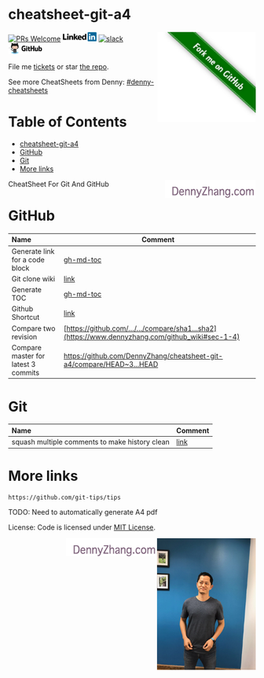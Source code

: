 # cheatsheet-git-a4
<a href="https://github.com/DennyZhang?tab=followers"><img align="right" width="200" height="183" src="https://raw.githubusercontent.com/USDevOps/mywechat-slack-group/master/images/fork_github.png" /></a>

[![PRs Welcome](https://img.shields.io/badge/PRs-welcome-brightgreen.svg)](http://makeapullrequest.com) [![LinkedIn](https://raw.githubusercontent.com/USDevOps/mywechat-slack-group/master/images/linkedin_icon.png)](https://www.linkedin.com/in/dennyzhang001) <a href="https://www.dennyzhang.com/slack" target="_blank" rel="nofollow"><img src="http://slack.dennyzhang.com/badge.svg" alt="slack"/></a> [![Github](https://raw.githubusercontent.com/USDevOps/mywechat-slack-group/master/images/github.png)](https://github.com/DennyZhang)

File me [tickets](https://github.com/DennyZhang/cheatsheet-git-a4/issues) or star [the repo](https://github.com/DennyZhang/cheatsheet-git-a4).

See more CheatSheets from Denny: [#denny-cheatsheets](https://github.com/topics/denny-cheatsheets)

Table of Contents
=================
   * [cheatsheet-git-a4](#cheatsheet-git-a4)
   * [GitHub](#github)
   * [Git](#git)
   * [More links](#more-links)


<a href="https://www.dennyzhang.com"><img align="right" width="185" height="37" src="https://raw.githubusercontent.com/USDevOps/mywechat-slack-group/master/images/dns_small.png"></a>

CheatSheet For Git And GitHub

# GitHub

| Name                                | Comment                                                                                           |
| :----------------------------       | ------------------------------------------------------------------------------------------------- |
| Generate link for a code block      | [gh-md-toc](https://www.dennyzhang.com/github_wiki#sec-1-3)                                       |
| Git clone wiki                      | [link](https://www.dennyzhang.com/github_wiki#sec-1-1)                                            |
| Generate TOC                        | [gh-md-toc](https://www.dennyzhang.com/github_wiki#sec-1-2)                                       |
| Github Shortcut                     | [link](https://help.github.com/articles/using-keyboard-shortcuts/)                                |
| Compare two revision                | [https://github.com/…/…/compare/sha1…sha2](https://www.dennyzhang.com/github_wiki#sec-1-4)        |
| Compare master for latest 3 commits | https://github.com/DennyZhang/cheatsheet-git-a4/compare/HEAD~3...HEAD                             |

# Git

| Name                                           | Comment                                                                                                                     |
| :--------------------------------------------- | --------------------------------------------------------------------------------------------------------------------------- |
| squash multiple comments to make history clean | [link](https://github.com/todotxt/todo.txt-android/wiki/Squash-All-Commits-Related-to-a-Single-Issue-into-a-Single-Commit)  |

# More links

```
https://github.com/git-tips/tips
```

TODO: Need to automatically generate A4 pdf

License: Code is licensed under [MIT License](https://www.dennyzhang.com/wp-content/mit_license.txt).

<a href="https://www.dennyzhang.com"><img align="right" width="201" height="268" src="https://raw.githubusercontent.com/USDevOps/mywechat-slack-group/master/images/denny_201706.png"></a>

<a href="https://www.dennyzhang.com"><img align="right" src="https://raw.githubusercontent.com/USDevOps/mywechat-slack-group/master/images/dns_small.png"></a>
